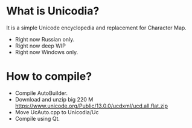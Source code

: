 # What is Unicodia?

It is a simple Unicode encyclopedia and replacement for Character Map.
* Right now Russian only.
* Right now deep WIP
* Right now Windows only.

# How to compile?
* Compile AutoBuilder.
* Download and unzip big 220 M https://www.unicode.org/Public/13.0.0/ucdxml/ucd.all.flat.zip
* Move UcAuto.cpp to Unicodia/Uc
* Compile using Qt.

